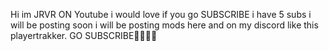 Hi im JRVR ON Youtube i would love if you go SUBSCRIBE i have 5 subs i will be posting soon i will be posting mods here and on my discord like this playertrakker. GO SUBSCRIBE🙂🙂🙂🙂

